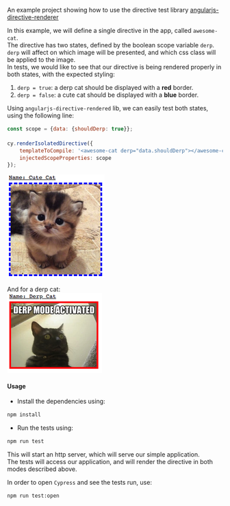 An example project showing how to use the directive test library [angularjs-directive-renderer](https://github.com/omril321/angularjs-directive-renderer)

In this example, we will define a single directive in the app, called `awesome-cat`.  
The directive has two states, defined by the boolean scope variable `derp`.  
`derp` will affect on which image will be presented, and which css class will be applied to the image.  
In tests, we would like to see that our directive is being rendered properly in both states, with the expected styling:  
1. `derp = true`: a derp cat should be displayed with a **red** border.
2. `derp = false`: a cute cat should be displayed with a **blue** border.

Using `angularjs-directive-rendered` lib, we can easily test both states, using the following line:
```javascript 1.7
const scope = {data: {shouldDerp: true}};

cy.renderIsolatedDirective({
    templateToCompile: '<awesome-cat derp="data.shouldDerp"></awesome-cat>',
    injectedScopeProperties: scope
});
```
![Cute Cat](./doc/cute_cat.png)

And for a derp cat:  
![Derp Cat](./doc/derp_cat.png)


#### Usage
* Install the dependencies using:
```bash
npm install
```

* Run the tests using:
```bash
npm run test
```
This will start an http server, which will serve our simple application.  
The tests will access our application, and will render the directive in both modes described above.  

In order to open `Cypress` and see the tests run, use:
```bash
npm run test:open
``` 
